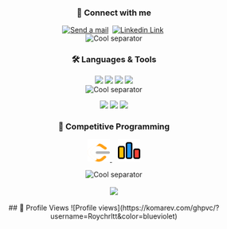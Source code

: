 <div align="center">
  <h3>📧 Connect with me</h3>
  <p>
    <a href="mailto:charlotte.xu.pro@gmail.com">
      <img src="https://skillicons.dev/icons?i=gmail" alt="Send a mail"/></a>
    <a href="https://www.linkedin.com/in/xiaoyun-xu-b58751242/">
      <img src="https://skillicons.dev/icons?i=linkedin" alt="Linkedin Link" hspace="4"/></a>
    <br/>
      <img src="https://user-images.githubusercontent.com/73097560/115834477-dbab4500-a447-11eb-908a-139a6edaec5c.gif" alt="Cool separator" width="480">
  </p>

<h3 align="center">🛠️ Languages & Tools</h3>
<p align="center">
  <img src="https://img.shields.io/badge/C-00599C?style=for-the-badge&logo=c&logoColor=white" />
  <img src="https://img.shields.io/badge/C++-00599C?style=for-the-badge&logo=c%2B%2B&logoColor=white" />
  <img src="https://img.shields.io/badge/Python-3776AB?style=for-the-badge&logo=python&logoColor=white" />
  <img src="https://img.shields.io/badge/Shell-FFD500?style=for-the-badge&logo=gnu-bash&logoColor=black" />
  <br/>
  <img src="https://user-images.githubusercontent.com/73097560/115834477-dbab4500-a447-11eb-908a-139a6edaec5c.gif" alt="Cool separator" width="480">
</p>

<p align="center">
  <img src="https://img.shields.io/badge/Docker-2496ED?style=for-the-badge&logo=docker&logoColor=white" />
  <img src="https://img.shields.io/badge/Linux-FCC624?style=for-the-badge&logo=linux&logoColor=black" />
  <img src="https://img.shields.io/badge/Git-F05032?style=for-the-badge&logo=git&logoColor=white" />
</p>

<h3 align="center">🏹 Competitive Programming</h3>
<p align="center">
  <a href="https://leetcode.com/Chachou33">
    <img src="https://raw.githubusercontent.com/teamedwardforever/Readme-Generator/71f25dd8b98329b168142a6b782a107b75eab178/svg/Social/leet-code.svg" 
         alt="LeetCode Profile Link" height="45" width="45"/>
  </a>
  &nbsp;&nbsp;
  <a href="https://codeforces.com/profile/Chachou33">
    <img src="https://raw.githubusercontent.com/teamedwardforever/Readme-Generator/71f25dd8b98329b168142a6b782a107b75eab178/svg/Social/codeforces.svg" 
         alt="Codeforces Profile Link" height="45" width="45"/>
  </a>
</p>
<p align="center">
  <img src="https://user-images.githubusercontent.com/73097560/115834477-dbab4500-a447-11eb-908a-139a6edaec5c.gif" alt="Cool separator" width="480">
  <br/>
  <br/>
  <img src="https://github-readme-stats.vercel.app/api/top-langs/?username=Roychrltt&layout=compact&theme=nord" />
</p>
## 👀 Profile Views
![Profile views](https://komarev.com/ghpvc/?username=Roychrltt&color=blueviolet)




























